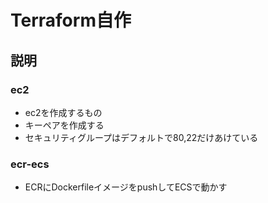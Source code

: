 # Terraform自作

## 説明
### ec2
- ec2を作成するもの
- キーペアを作成する
- セキュリティグループはデフォルトで80,22だけあけている

### ecr-ecs
- ECRにDockerfileイメージをpushしてECSで動かす